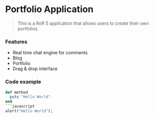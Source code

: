 # Portfolio Application

> This is a RoR 5 application that allows users to create their own portfolios.

### Features

- Real time chat engine for comments
- Blog 
- Portfolio 
- Drag & drop interface

### Code example

```ruby
def method
  puts "Hello World"
end
´´´javascript
alert("Hello World");